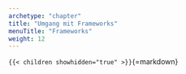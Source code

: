 ```yaml
---
archetype: "chapter"
title: "Umgang mit Frameworks"
menuTitle: "Frameworks"
weight: 12
---
```



`{{< children showhidden="true" >}}`{=markdown}
